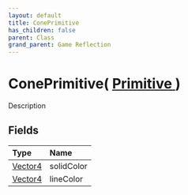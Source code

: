 ```yaml
---
layout: default
title: ConePrimitive
has_children: false
parent: Class
grand_parent: Game Reflection
---
```

# ConePrimitive( [ Primitive ](/riftbreaker-wiki/docs/game-reflection/classes/primitive/) )
Description 

## Fields

| Type | Name |
|:----------|:--------------|
| [Vector4](/riftbreaker-wiki/docs/game-reflection/classes/vector4/) | solidColor |
| [Vector4](/riftbreaker-wiki/docs/game-reflection/classes/vector4/) | lineColor |

